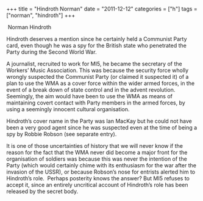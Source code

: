 +++
title = "Hindroth Norman"
date = "2011-12-12"
categories = ["h"]
tags = ["norman", "hindroth"]
+++

 Norman Hindroth

Hindroth deserves a mention since he certainly held a Communist Party card, even though he was a spy for the British state who penetrated the Party during the Second World War.

A journalist, recruited to work for MI5, he became the secretary of the Workers’ Music Association. This was because the security force wholly wrongly suspected the Communist Party (or claimed it suspected it) of a plan to use the WMA as a cover force within the wider armed forces, in the event of a break down of state control and in the advent revolution. Seemingly, the aim would have been to use the WMA as means of maintaining covert contact with Party members in the armed forces, by using a seemingly innocent cultural organisation.

Hindroth’s cover name in the Party was Ian MacKay but he could not have been a very good agent since he was suspected even at the time of being a spy by Robbie Robson (see separate entry).

It is one of those uncertainties of history that we will never know if the reason for the fact that the WMA never did become a major front for the organisation of soldiers was because this was never the intention of the Party (which would certainly chime with its enthusiasm for the war after the invasion of the USSR), or because Robson’s nose for entrists alerted him to Hindroth’s role.  Perhaps posterity knows the answer? But MI5 refuses to accept it, since an entirely uncritical account of Hindroth’s role has been released by the secret body.
